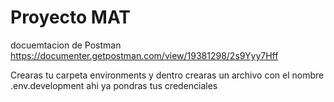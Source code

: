 # Proyecto MAT
docuemtacion de Postman
https://documenter.getpostman.com/view/19381298/2s9Yyy7Hff

Crearas tu carpeta environments y dentro crearas un archivo con el nombre .env.development
ahi ya pondras tus credenciales 